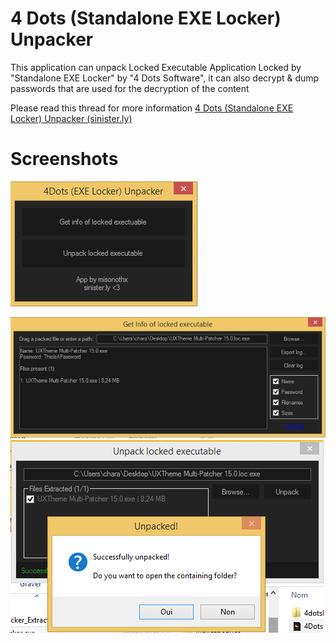 # 4 Dots (Standalone EXE Locker) Unpacker

This application can unpack Locked Executable Application Locked by "Standalone EXE Locker" by "4 Dots Software", it can also decrypt & dump passwords that are used for the decryption of the content

Please read this thread for more information [4 Dots (Standalone EXE Locker) Unpacker (sinister.ly)](https://sinister.ly/Thread-Gold-4-Dots-Standalone-EXE-Document-Locker-Unpacker)

# Screenshots

![Start](KRcGpX_STtu3IKFB8zH_Tw.png)

![Scan Form](t2uqMxMSREy6jfds-wCPyA.png)
![Unpack Form](UCKYe6_ATA_gxAutyOkwYQ.png)
